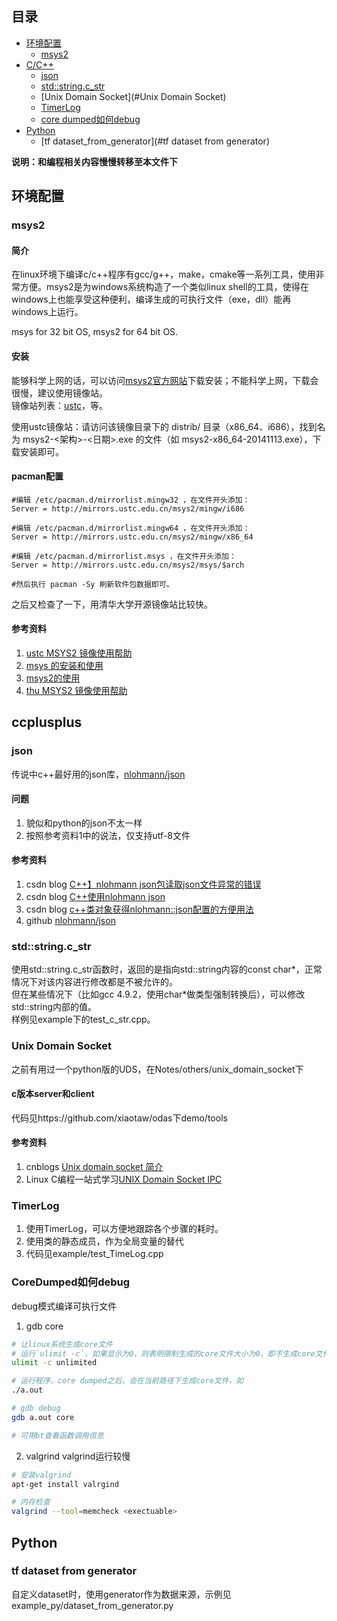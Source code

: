 ## 目录
* [环境配置](#环境配置)
  * [msys2](#msys2)
* [C/C++](#ccplusplus)
  * [json](#json)
  * [std::string.c_str](#std::string.c_str)
  * [Unix Domain Socket](#Unix Domain Socket)
  * [TimerLog](#TimerLog)
  * [core dumped如何debug](CoreDumped如何debug)
* [Python](#Python)
  * [tf dataset_from_generator](#tf dataset from generator)

**说明：和编程相关内容慢慢转移至本文件下**

## 环境配置
### msys2
#### 简介
在linux环境下编译c/c++程序有gcc/g++，make，cmake等一系列工具，使用非常方便。msys2是为windows系统构造了一个类似linux shell的工具，使得在windows上也能享受这种便利，编译生成的可执行文件（exe，dll）能再windows上运行。

msys for 32 bit OS, msys2 for 64 bit OS.

#### 安装 
能够科学上网的话，可以访问[msys2官方网站](www.msys2.org)下载安装；不能科学上网，下载会很慢，建议使用镜像站。  
镜像站列表：[ustc](https://lug.ustc.edu.cn/wiki/mirrors/help/msys2)，等。  

使用ustc镜像站：请访问该镜像目录下的 distrib/ 目录（x86_64、i686），找到名为 msys2-<架构>-<日期>.exe 的文件（如 msys2-x86_64-20141113.exe），下载安装即可。

#### pacman配置
```vim
#编辑 /etc/pacman.d/mirrorlist.mingw32 ，在文件开头添加：
Server = http://mirrors.ustc.edu.cn/msys2/mingw/i686

#编辑 /etc/pacman.d/mirrorlist.mingw64 ，在文件开头添加：
Server = http://mirrors.ustc.edu.cn/msys2/mingw/x86_64

#编辑 /etc/pacman.d/mirrorlist.msys ，在文件开头添加：
Server = http://mirrors.ustc.edu.cn/msys2/msys/$arch

#然后执行 pacman -Sy 刷新软件包数据即可。
```

之后又检查了一下，用清华大学开源镜像站比较快。

#### 参考资料
1. [ustc MSYS2 镜像使用帮助](https://lug.ustc.edu.cn/wiki/mirrors/help/msys2)  
2. [msys 的安装和使用](https://blog.csdn.net/brooknew/article/details/86472420)  
3. [msys2的使用](https://blog.csdn.net/ldpxxx/article/details/87977089)  
4. [thu MSYS2 镜像使用帮助](https://mirror.tuna.tsinghua.edu.cn/help/msys2/)


## ccplusplus
### json
传说中c++最好用的json库，[nlohmann/json](https://github.com/nlohmann/json)

#### 问题
1. 貌似和python的json不太一样  
2. 按照参考资料1中的说法，仅支持utf-8文件

#### 参考资料
1. csdn blog [C++】nlohmann json包读取json文件异常的错误](https://blog.csdn.net/kuyu05/article/details/88561319?depth_1-utm_source=distribute.pc_relevant.none-task&utm_source=distribute.pc_relevant.none-task)
2. csdn blog [C++使用nlohmann json](https://blog.csdn.net/wphkadn/article/details/97417700)
3. csdn blog [c++类对象获得nlohmann::json配置的方便用法](https://blog.csdn.net/hongmaodaxia/article/details/95731211?depth_1-utm_source=distribute.pc_relevant.none-task&utm_source=distribute.pc_relevant.none-task)
4. github [nlohmann/json](https://github.com/nlohmann/json)


### std::string.c_str
使用std::string.c_str函数时，返回的是指向std::string内容的const char*，正常情况下对该内容进行修改都是不被允许的。  
但在某些情况下（比如gcc 4.9.2，使用char*做类型强制转换后），可以修改std::string内部的值。  
样例见example下的test_c_str.cpp。  


### Unix Domain Socket
之前有用过一个python版的UDS，在Notes/others/unix_domain_socket下

#### c版本server和client
代码见https://github.com/xiaotaw/odas下demo/tools

#### 参考资料
1. cnblogs [Unix domain socket 简介](https://www.cnblogs.com/sparkdev/p/8359028.html)
2. Linux C编程一站式学习[UNIX Domain Socket IPC](http://docs.linuxtone.org/ebooks/C&CPP/c/ch37s04.html)


### TimerLog
1. 使用TimerLog，可以方便地跟踪各个步骤的耗时。
2. 使用类的静态成员，作为全局变量的替代
3. 代码见example/test_TimeLog.cpp

### CoreDumped如何debug
debug模式编译可执行文件   
1. gdb <executable> core
```bash
# 让linux系统生成core文件
# 运行`ulimit -c`，如果显示为0，则表明限制生成的core文件大小为0，即不生成core文件
ulimit -c unlimited

# 运行程序，core dumped之后，会在当前路径下生成core文件，如
./a.out

# gdb debug
gdb a.out core

# 可用bt查看函数调用信息
```

2. valgrind
valgrind运行较慢
```bash
# 安装valgrind
apt-get install valrgind

# 内存检查
valgrind --tool=memcheck <exectuable> 
```

## Python
### tf dataset from generator
自定义dataset时，使用generator作为数据来源，示例见example_py/dataset_from_generator.py
